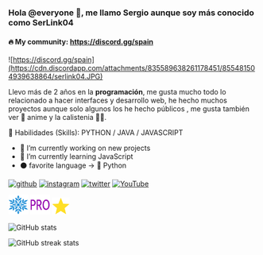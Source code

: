 ### Hola @everyone 👋, me llamo Sergio aunque soy más conocido como SerLink04
#### 🔥 My community: https://discord.gg/spain
![https://discord.gg/spain](https://cdn.discordapp.com/attachments/835589638261178451/855481504939638864/serlink04.JPG)

Llevo más de 2 años en la **programación**, me gusta mucho todo lo relacionado a hacer interfaces y desarrollo web, he hecho muchos proyectos aunque solo algunos los he hecho públicos , me gusta también ver 🖤 anime y la calistenia 🏋️‍♂️.

🏹 Habilidades (Skills): PYTHON / JAVA / JAVASCRIPT

- 🔭 I’m currently working on new projects 
- 🌱 I’m currently learning JavaScript 
- ⚫ favorite language -> 🐍 Python

[<img src='https://cdn.jsdelivr.net/npm/simple-icons@3.0.1/icons/github.svg' alt='github' height='40'>](https://github.com/SerLink04)  [<img src='https://cdn.jsdelivr.net/npm/simple-icons@3.0.1/icons/instagram.svg' alt='instagram' height='40'>](https://www.instagram.com/serlink04/)  [<img src='https://cdn.jsdelivr.net/npm/simple-icons@3.0.1/icons/twitter.svg' alt='twitter' height='40'>](https://twitter.com/Link04Ser)  [<img src='https://cdn.jsdelivr.net/npm/simple-icons@3.0.1/icons/youtube.svg' alt='YouTube' height='40'>](https://www.youtube.com/SerLink04GrieferDoxing)  



<a href='https://archiveprogram.github.com/'><img src='https://raw.githubusercontent.com/acervenky/animated-github-badges/master/assets/acbadge.gif' width='40' height='40'></a>
<a href='https://github.com/pricing'><img src='https://raw.githubusercontent.com/acervenky/animated-github-badges/master/assets/pro.gif' width='40' height='40'></a>
<a href='https://stars.github.com/'><img src='https://raw.githubusercontent.com/acervenky/animated-github-badges/master/assets/starbadge.gif' width='35' height='35'></a> 

![GitHub stats](https://github-readme-stats.vercel.app/api?username=SerLink04&show_icons=true)  

![GitHub streak stats](https://github-readme-streak-stats.herokuapp.com/?user=SerLink04)  
